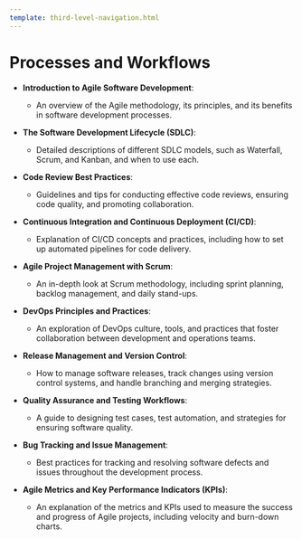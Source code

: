 ```yaml
---
template: third-level-navigation.html
---
```


# Processes and Workflows

- **Introduction to Agile Software Development**:
    * An overview of the Agile methodology, its principles, and its benefits in software development processes.

- **The Software Development Lifecycle (SDLC)**:
    * Detailed descriptions of different SDLC models, such as Waterfall, Scrum, and Kanban, and when to use each.

- **Code Review Best Practices**:
    * Guidelines and tips for conducting effective code reviews, ensuring code quality, and promoting collaboration.

- **Continuous Integration and Continuous Deployment (CI/CD)**:
    * Explanation of CI/CD concepts and practices, including how to set up automated pipelines for code delivery.

- **Agile Project Management with Scrum**:
    * An in-depth look at Scrum methodology, including sprint planning, backlog management, and daily stand-ups.

- **DevOps Principles and Practices**:
    * An exploration of DevOps culture, tools, and practices that foster collaboration between development and operations teams.

- **Release Management and Version Control**:
    * How to manage software releases, track changes using version control systems, and handle branching and merging strategies.

- **Quality Assurance and Testing Workflows**:
    * A guide to designing test cases, test automation, and strategies for ensuring software quality.

- **Bug Tracking and Issue Management**:
    * Best practices for tracking and resolving software defects and issues throughout the development process.

- **Agile Metrics and Key Performance Indicators (KPIs)**:
    * An explanation of the metrics and KPIs used to measure the success and progress of Agile projects, including velocity and burn-down charts.
